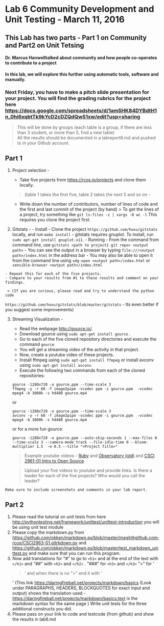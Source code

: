 # Lab 6 Community Development and Unit Testing - March 11, 2016

## This Lab has two parts - Part 1 on Community and Part2 on Unit Tetsing

#### Dr. Marcus Hanwelltalked about community and how people co-operates to contribute to a project
#### In this lab, we will explore this further using automatic tools, software and manually.

### Next Friday, you have to make a pitch slide presentation for your project. You will find the grading rubrics for the project here https://docs.google.com/spreadsheets/d/1amSHK84DYBdtH1n_0hi6xqbtTk9kYcD2cDZQdQwS1xw/edit?usp=sharing
> This will be done by groups (each table is a group, if there are less than 3 student, or more than 5, find a new table)  
> All the results should be documented in a labreport6.md and pushed to in your Github account.

## Part 1
   1. Project selection -
      - Take five projects from https://rcos.io/projects  and clone them locally.
       >(table 1 takes the first five, table 2 takes the next 5 and so on - 

      - Write down the number of contributors, number of lines of code and the first and last commit of the project (by hand) > To get the lines of a project, try something like `git ls-files -z | xargs -0 wc -l` This requires you clone the project first.

  2. Gitstats -
    - Install
    - Clone the project `https://github.com/hoxu/gitstats` locally, and run `make install`
    - gitstats requires gnuplot. To install, run `sudo apt-get install gnuplot-x11`.
    - Running
    - From the command from command line, use  `gitstats <path to project1 git repo> <output path>`
    - You can see the output in a browser by typing `file:///<output path>/index.html` in the address bar
    - You may also be able to open it from the command line using `xdg-open <output path>/index.html` or `sensible-browser <output path>/index.html`

    - Repeat this for each of the five projects.
    - Compare to your results from #1 to these results and comment on your findings.

     > (If you are curious, please read and try to understand the python code  
`https://github.com/hoxu/gitstats/blob/master/gitstats` - Its even better if you suggest some improvements)

  3. Streaming Visualization -
     - Read the webpage http://gource.io/.
     - Download gource using `sudo apt-get install gource` .
     - Go to each of the five cloned repository directories and execute the command
     `gource`
     - You will get a streaming video of the activity in that project.
     - Now, create a youtube video of these projects.
     - Install ffmpeg using `sudo apt-get install ffmpeg` or install avconv using `sudo apt-get install avconv`.
     - Execute the following two commands from each of the cloned repositories:
      ```
      gource -1280x720 -o gource.ppm --time-scale 3
      ffmpeg -y -r 60 -f image2pipe -vcodec ppm -i gource.ppm  -vcodec mpeg4 -b 3000k -s hd480 gource.mp4
       ```
      or
      ```
      gource -1280x720 -o gource.ppm --time-scale 3
      avconv -y -r 60 -f image2pipe -vcodec ppm -i gource.ppm  -vcodec mpeg4 -b 3000k -s hd480 gource.mp4
      ```
      or for a more fun gource:
      ```
      gource -1280x720 -o gource.ppm --auto-skip-seconds 1 --max-files 0 --time-scale 3 --camera-mode track --file-idle-time 0 --bloom-multiplier 1.5  -e 0.5 --title "<Project Title>"
      ```

        > Example youtube videos - [Ruby](https://www.youtube.com/watch?v=si-kxnwKvjU) and  [Observatory   (old)](https://www.youtube.com/watch?v=SKArMLw1QY0)  and [CSCI 2961-01 Intro to Open Source](https://youtu.be/-R3-t0oLcpk )

        >Upload your five videos to youtube and provide links. Is there a leader for each of the five projects? Who would you call the leader?

    Make sure to include screenshots and comments in your lab report.

## Part 2
1. Please read the tutorial on unit tests from here http://pythontesting.net/framework/unittest/unittest-introduction 
  you will be using unit test module
2.  Please copy the markdown.py from https://github.com/okken/markdown.py/blob/master/magit@github.com:rcos/CSCI2963-01.gitrkdown.py and https://github.com/okken/markdown.py/blob/master/test_markdown_unittest.py and make sure that you can run this program.
3.  Now add translations for "#" to go to `<h1>` and at the end of the text with `</h1>` and "##" with `<h2>` and `</h2>` . "###" for `<h3>` and `</h3>` ">" for '<blockquote>' and when there is no ">" end it with '</blockquote>' (This link https://daringfireball.net/projects/markdown/basics (Look under PARAGRAPHS, HEADERS, BLOCKQUOTES for exact input and output) shows the translation used - https://daringfireball.net/projects/markdown/basics.text  is the markdown syntax for the same page ) Write unit tests for the three additional constructs you did.
4.  Please pass on your link to code and testcode (from github) and show the results in lab6.md
